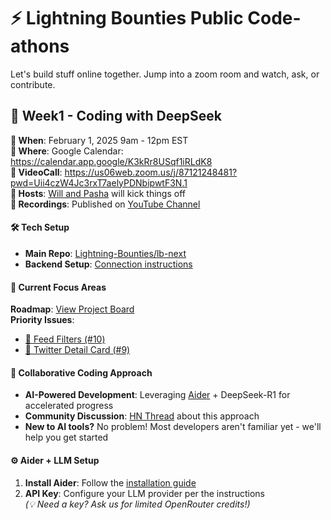 # ⚡ Lightning Bounties Public Code-athons

Let's build stuff online together. Jump into a zoom room and watch, ask, or contribute.

## 🚀 Week1 - Coding with DeepSeek
**📅 When**: February 1, 2025 9am - 12pm EST  
**🔗 Where**: Google Calendar: https://calendar.app.google/K3kRr8USqf1iRLdK8  
**🎥 VideoCall**: https://us06web.zoom.us/j/87121248481?pwd=Uii4czW4Jc3rxT7aelyPDNbipwtF3N.1  
**👥 Hosts**: [Will and Pasha](https://www.lightningbounties.com/team) will kick things off  
**🎥 Recordings**: Published on [YouTube Channel](https://www.youtube.com/@LightningBounties)


#### 🛠️ Tech Setup
- **Main Repo**: [Lightning-Bounties/lb-next](https://github.com/Lightning-Bounties/lb-next)
- **Backend Setup**: [Connection instructions](https://docs.lightningbounties.com/docs/solve-a-bounty/working-on-opensource-frontend-lb-next)  

#### 📌 Current Focus Areas
**Roadmap**: [View Project Board](https://github.com/orgs/Lightning-Bounties/projects/2/views/1)  
**Priority Issues**:
- [🔧 Feed Filters (#10)](https://github.com/Lightning-Bounties/progress-tracker/issues/10)
- [🔧 Twitter Detail Card (#9)](https://github.com/Lightning-Bounties/progress-tracker/issues/9)

#### 🌟 Collaborative Coding Approach
- **AI-Powered Development**: Leveraging [Aider](https://aider.chat) + DeepSeek-R1 for accelerated progress  
- **Community Discussion**: [HN Thread](https://news.ycombinator.com/item?id=42852866) about this approach  
- **New to AI tools?** No problem! Most developers aren't familiar yet - we'll help you get started

#### ⚙️ Aider + LLM Setup
1. **Install Aider**: Follow the [installation guide](https://aider.chat/docs/install.html)
2. **API Key**: Configure your LLM provider per the instructions  
   *(💡 Need a key? Ask us for limited OpenRouter credits!)*
